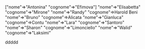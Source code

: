 
["nome"=>"Antonina"
"cognome"=>"Efimova"]
"nome"=>"Elisabetta"
"cognome"=>"Mirone"
"nome"=>"Randy"
"cognome"=>Harold Beni
"nome"=>"Bruno"
"cognome"=>Alicata
"nome"=>"Gianluca"
"cognome"=>Contu
"nome"=>"Lara"
"cognome"=>"Santoro"
"nome"=>"Sharon"
"cognome"=>"Limonciello"
"nome"=>"Walid"
"cognome"=>"Laksimi"


ddddd